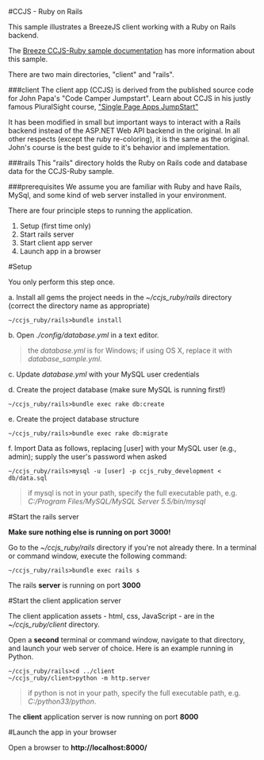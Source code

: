 
#CCJS - Ruby on Rails

This sample illustrates a BreezeJS client working with a Ruby on Rails backend. 

The [Breeze CCJS-Ruby sample documentation](http://www.breezejs.com/samples/intro-spa-ruby) has more information about this sample.

There are two main directories, "client" and "rails".

###client
The client app (CCJS) is derived from the published source code for John Papa's "Code Camper Jumpstart". Learn about CCJS in his justly famous PluralSight course, ["Single Page Apps JumpStart"](http://pluralsight.com/training/Courses/TableOfContents/single-page-apps-jumpstart)

It has been modified in small but important ways to interact with a Rails backend instead of the ASP.NET Web API backend in the original. In all other respects (except the ruby re-coloring), it is the same as the original. John's course is the best guide to it's behavior and implementation.

###rails
This "rails" directory holds the Ruby on Rails code and database data for the CCJS-Ruby sample.

###prerequisites
We assume you are familiar with Ruby and have Rails, MySql, and some kind of web server installed in your environment. 

There are four principle steps to running the application.

1. Setup (first time only)
2. Start rails server
3. Start client app server
4. Launch app in a browser

#Setup 

You only perform this step once.

a. Install all gems the project needs in the *~/ccjs_ruby/rails* directory (correct the directory name as appropriate)

	~/ccjs_ruby/rails>bundle install 

b. Open *./config/database.yml* in a text editor.

>the *database.yml* is for Windows; if using OS X, replace it with *database_sample.yml*.

c. Update *database.yml* with your MySQL user credentials

d. Create the project database (make sure MySQL is running first!)

	~/ccjs_ruby/rails>bundle exec rake db:create

e. Create the project database structure

	~/ccjs_ruby/rails>bundle exec rake db:migrate

f.  Import Data as follows, replacing [user] with your MySQL user (e.g., admin); supply the user's password when asked

	~/ccjs_ruby/rails>mysql -u [user] -p ccjs_ruby_development < db/data.sql

>if mysql is not in your path, specify the full executable path, e.g. *C:/Program Files/MySQL/MySQL Server 5.5/bin/mysql*

#Start the rails server

**Make sure nothing else is running on port 3000!**

Go to the *~/ccjs_ruby/rails* directory if you're not already there. In a terminal or command window, execute the following command:

	~/ccjs_ruby/rails>bundle exec rails s

The rails **server** is running on port **3000**

#Start the client application server

The client application assets - html, css, JavaScript - are in the *~/ccjs_ruby/client* directory.

Open a **second** terminal or command window, navigate to that directory, and launch your web server of choice. 
Here is an example running in Python.

    ~/ccjs_ruby/rails>cd ../client
	~/ccjs_ruby/client>python -m http.server

>if python is not in your path, specify the full executable path, e.g. *C:/python33/python*.

The **client** application server is now running on port **8000**

#Launch the app in your browser

Open a browser to **http://localhost:8000/**
